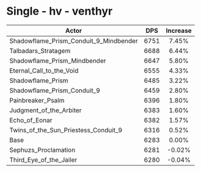 # Single - hv - venthyr
| Actor | DPS | Increase |
|---|:---:|:---:|
|Shadowflame_Prism_Conduit_9_Mindbender|6751|7.45%|
|Talbadars_Stratagem|6688|6.44%|
|Shadowflame_Prism_Mindbender|6647|5.80%|
|Eternal_Call_to_the_Void|6555|4.33%|
|Shadowflame_Prism|6485|3.22%|
|Shadowflame_Prism_Conduit_9|6459|2.80%|
|Painbreaker_Psalm|6396|1.80%|
|Judgment_of_the_Arbiter|6383|1.60%|
|Echo_of_Eonar|6382|1.57%|
|Twins_of_the_Sun_Priestess_Conduit_9|6316|0.52%|
|Base|6283|0.00%|
|Sephuzs_Proclamation|6281|-0.02%|
|Third_Eye_of_the_Jailer|6280|-0.04%|

